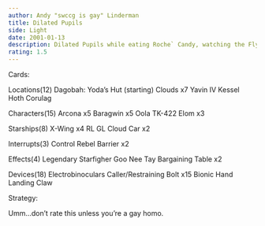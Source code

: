```yaml
---
author: Andy "swccg is gay" Linderman
title: Dilated Pupils
side: Light
date: 2001-01-13
description: Dilated Pupils while eating Roche` Candy, watching the Flyers game, and listening to Ravi Shankar on lp.
rating: 1.5
---
```

Cards: 

Locations(12)
Dagobah: Yoda’s Hut (starting)
Clouds x7
Yavin IV
Kessel
Hoth
Corulag

Characters(15)
Arcona x5
Baragwin x5
Oola
TK-422
Elom x3

Starships(8)
X-Wing x4
RL
GL
Cloud Car x2

Interrupts(3)
Control
Rebel Barrier x2

Effects(4)
Legendary Starfigher
Goo Nee Tay
Bargaining Table x2

Devices(18)
Electrobinoculars
Caller/Restraining Bolt x15
Bionic Hand
Landing Claw






Strategy: 

Umm...don’t rate this unless you’re a gay homo. 